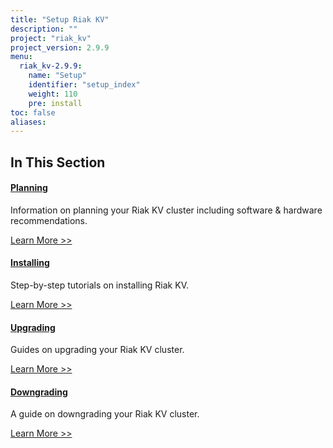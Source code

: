 ```yaml
---
title: "Setup Riak KV"
description: ""
project: "riak_kv"
project_version: 2.9.9
menu:
  riak_kv-2.9.9:
    name: "Setup"
    identifier: "setup_index"
    weight: 110
    pre: install
toc: false
aliases:
---
```


[plan index]: ../setup/planning
[install index]: ../setup/installing
[upgrade index]: ../setup/upgrading
[downgrade]: ../setup/downgrade

## In This Section

#### [Planning][plan index]

Information on planning your Riak KV cluster including software & hardware recommendations.

[Learn More >>][plan index]

#### [Installing][install index]

Step-by-step tutorials on installing Riak KV.

[Learn More >>][install index]

#### [Upgrading][upgrade index]

Guides on upgrading your Riak KV cluster.

[Learn More >>][upgrade index]

#### [Downgrading][downgrade]

A guide on downgrading your Riak KV cluster.

[Learn More >>][downgrade]






